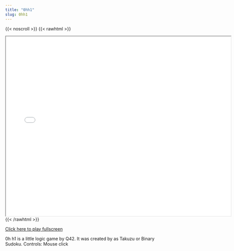 ```yaml
---
title: "0hh1"
slug: 0hh1
---
```


{{< noscroll >}}
{{< rawhtml >}}
<iframe width="720" height="576" name="iframe" src="/cjs-garchive/0hh1/index.html"></iframe>
{{< /rawhtml >}}

[Click here to play fullscreen](/cjs-garchive/0hh1)

0h h1 is a little logic game by Q42. It was created by as Takuzu or Binary Sudoku.
Controls: Mouse click
